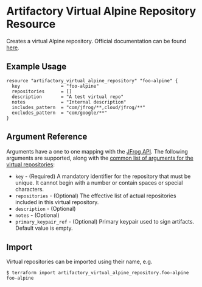 # Artifactory Virtual Alpine Repository Resource

Creates a virtual Alpine repository.
Official documentation can be found [here](https://www.jfrog.com/confluence/display/JFROG/Alpine+Linux+Repositories#AlpineLinuxRepositories-VirtualRepositorySettingupaVirtualRepository).

## Example Usage

```hcl
resource "artifactory_virtual_alpine_repository" "foo-alpine" {
  key               = "foo-alpine"
  repositories      = []
  description       = "A test virtual repo"
  notes             = "Internal description"
  includes_pattern  = "com/jfrog/**,cloud/jfrog/**"
  excludes_pattern  = "com/google/**"
}
```

## Argument Reference

Arguments have a one to one mapping with the [JFrog API](https://www.jfrog.com/confluence/display/RTF/Repository+Configuration+JSON). 
The following arguments are supported, along with the [common list of arguments for the virtual repositories](virtual.md):

* `key` - (Required) A mandatory identifier for the repository that must be unique. It cannot begin with a number or
  contain spaces or special characters.
* `repositories` - (Optional) The effective list of actual repositories included in this virtual repository.
* `description` - (Optional)
* `notes` - (Optional)
* `primary_keypair_ref` - (Optional) Primary keypair used to sign artifacts. Default value is empty.

## Import

Virtual repositories can be imported using their name, e.g.

```
$ terraform import artifactory_virtual_alpine_repository.foo-alpine foo-alpine
```
